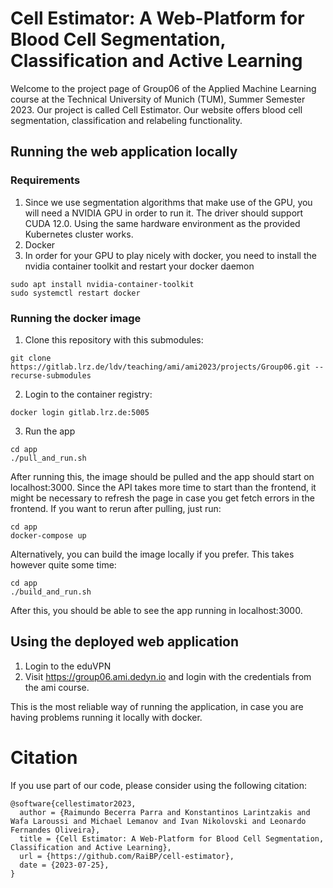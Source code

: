 # Cell Estimator: A Web-Platform for Blood Cell Segmentation, Classification and Active Learning
Welcome to the project page of Group06 of the Applied Machine Learning course at the Technical University of Munich (TUM), Summer Semester 2023. Our project is called Cell Estimator. Our website offers blood cell segmentation, classification and relabeling functionality.

## Running the web application locally

### Requirements

1. Since we use segmentation algorithms that make use of the GPU, you will need a NVIDIA GPU in order to run it. The driver should support CUDA 12.0. Using the same hardware environment as the provided Kubernetes cluster works.
2. Docker
3. In order for your GPU to play nicely with docker, you need to install the nvidia container toolkit and restart your docker daemon

```
sudo apt install nvidia-container-toolkit
sudo systemctl restart docker
```

### Running the docker image

1. Clone this repository with this submodules:

```
git clone https://gitlab.lrz.de/ldv/teaching/ami/ami2023/projects/Group06.git --recurse-submodules
```

2. Login to the container registry:

```
docker login gitlab.lrz.de:5005
```

3. Run the app

```
cd app
./pull_and_run.sh
```

After running this, the image should be pulled and the app should start on localhost:3000. Since the API takes more time to start than the frontend, it might be necessary to refresh the page in case you get fetch errors in the frontend. If you want to rerun after pulling, just run:

```
cd app
docker-compose up
```

Alternatively, you can build the image locally if you prefer. This takes however quite some time:

```
cd app
./build_and_run.sh
```

After this, you should be able to see the app running in localhost:3000.

## Using the deployed web application 

1. Login to the eduVPN
2. Visit https://group06.ami.dedyn.io and login with the credentials from the ami course.

This is the most reliable way of running the application, in case you are having problems running it locally with docker.

# Citation
If you use part of our code, please consider using the following citation:
```
@software{cellestimator2023,
  author = {Raimundo Becerra Parra and Konstantinos Larintzakis and Wafa Laroussi and Michael Lemanov and Ivan Nikolovski and Leonardo Fernandes Oliveira},
  title = {Cell Estimator: A Web-Platform for Blood Cell Segmentation, Classification and Active Learning},
  url = {https://github.com/RaiBP/cell-estimator},
  date = {2023-07-25},
}
```



